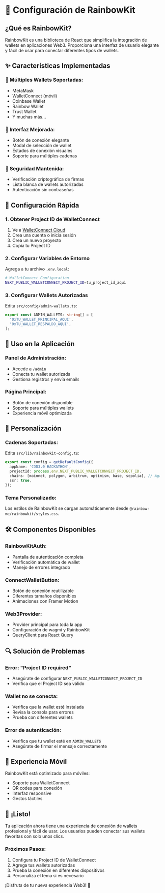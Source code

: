 # 🌈 Configuración de RainbowKit

## ¿Qué es RainbowKit?

RainbowKit es una biblioteca de React que simplifica la integración de wallets en aplicaciones Web3. Proporciona una interfaz de usuario elegante y fácil de usar para conectar diferentes tipos de wallets.

## ✨ Características Implementadas

### 🔗 **Múltiples Wallets Soportadas:**
- MetaMask
- WalletConnect (móvil)
- Coinbase Wallet
- Rainbow Wallet
- Trust Wallet
- Y muchas más...

### 🎨 **Interfaz Mejorada:**
- Botón de conexión elegante
- Modal de selección de wallet
- Estados de conexión visuales
- Soporte para múltiples cadenas

### 🔐 **Seguridad Mantenida:**
- Verificación criptográfica de firmas
- Lista blanca de wallets autorizadas
- Autenticación sin contraseñas

## 🚀 Configuración Rápida

### 1. **Obtener Project ID de WalletConnect**

1. Ve a [WalletConnect Cloud](https://cloud.walletconnect.com/)
2. Crea una cuenta o inicia sesión
3. Crea un nuevo proyecto
4. Copia tu Project ID

### 2. **Configurar Variables de Entorno**

Agrega a tu archivo `.env.local`:

```bash
# WalletConnect Configuration
NEXT_PUBLIC_WALLETCONNECT_PROJECT_ID=tu_project_id_aqui
```

### 3. **Configurar Wallets Autorizadas**

Edita `src/config/admin-wallets.ts`:

```typescript
export const ADMIN_WALLETS: string[] = [
  '0xTU_WALLET_PRINCIPAL_AQUI',
  '0xTU_WALLET_RESPALDO_AQUI',
];
```

## 🎯 Uso en la Aplicación

### **Panel de Administración:**
- Accede a `/admin`
- Conecta tu wallet autorizada
- Gestiona registros y envía emails

### **Página Principal:**
- Botón de conexión disponible
- Soporte para múltiples wallets
- Experiencia móvil optimizada

## 🔧 Personalización

### **Cadenas Soportadas:**
Edita `src/lib/rainbowkit-config.ts`:

```typescript
export const config = getDefaultConfig({
  appName: 'COD3.0 HACKATHON',
  projectId: process.env.NEXT_PUBLIC_WALLETCONNECT_PROJECT_ID,
  chains: [mainnet, polygon, arbitrum, optimism, base, sepolia], // Agrega/quita cadenas
  ssr: true,
});
```

### **Tema Personalizado:**
Los estilos de RainbowKit se cargan automáticamente desde `@rainbow-me/rainbowkit/styles.css`.

## 🛠️ Componentes Disponibles

### **RainbowKitAuth:**
- Pantalla de autenticación completa
- Verificación automática de wallet
- Manejo de errores integrado

### **ConnectWalletButton:**
- Botón de conexión reutilizable
- Diferentes tamaños disponibles
- Animaciones con Framer Motion

### **Web3Provider:**
- Provider principal para toda la app
- Configuración de wagmi y RainbowKit
- QueryClient para React Query

## 🔍 Solución de Problemas

### **Error: "Project ID required"**
- Asegúrate de configurar `NEXT_PUBLIC_WALLETCONNECT_PROJECT_ID`
- Verifica que el Project ID sea válido

### **Wallet no se conecta:**
- Verifica que la wallet esté instalada
- Revisa la consola para errores
- Prueba con diferentes wallets

### **Error de autenticación:**
- Verifica que tu wallet esté en `ADMIN_WALLETS`
- Asegúrate de firmar el mensaje correctamente

## 📱 Experiencia Móvil

RainbowKit está optimizado para móviles:
- Soporte para WalletConnect
- QR codes para conexión
- Interfaz responsive
- Gestos táctiles

## 🎉 ¡Listo!

Tu aplicación ahora tiene una experiencia de conexión de wallets profesional y fácil de usar. Los usuarios pueden conectar sus wallets favoritas con solo unos clics.

### **Próximos Pasos:**
1. Configura tu Project ID de WalletConnect
2. Agrega tus wallets autorizadas
3. Prueba la conexión en diferentes dispositivos
4. Personaliza el tema si es necesario

¡Disfruta de tu nueva experiencia Web3! 🚀
















